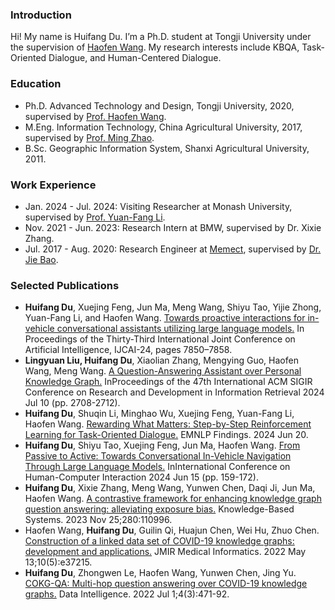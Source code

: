 ### Introduction
Hi! My name is Huifang Du. I’m a Ph.D. student at Tongji University under the supervision of [Haofen Wang](https://scholar.google.com/citations?user=1FhdXpsAAAAJ&hl=en&oi=ao). My research interests include KBQA, Task-Oriented Dialogue, and Human-Centered Dialogue.

### Education
- Ph.D. Advanced Technology and Design, Tongji University, 2020, supervised by [Prof. Haofen Wang](https://scholar.google.com/citations?user=1FhdXpsAAAAJ&hl=en&oi=ao).
- M.Eng. Information Technology, China Agricultural University, 2017, supervised by [Prof. Ming Zhao](https://faculty.cau.edu.cn/zm_7528/list.htm).
- B.Sc. Geographic Information System, Shanxi Agricultural University, 2011.

### Work Experience
- Jan. 2024 - Jul. 2024: Visiting Researcher at Monash University, supervised by [Prof. Yuan-Fang Li](https://users.monash.edu/~yli/about.html).
- Nov. 2021 - Jun. 2023: Research Intern at BMW, supervised by Dr. Xixie Zhang.
- Jul. 2017 - Aug. 2020: Research Engineer at [Memect](https://www.memect.cn/), supervised by [Dr. Jie Bao](https://github.com/baojie).

### Selected Publications

- **Huifang Du**, Xuejing Feng, Jun Ma, Meng Wang, Shiyu Tao, Yijie Zhong, Yuan-Fang Li, and Haofen Wang. [Towards proactive interactions for in-vehicle conversational assistants utilizing large language models.](https://arxiv.org/abs/2403.09135) In Proceedings of the Thirty-Third International Joint Conference on Artificial Intelligence, IJCAI-24, pages 7850–7858.
- **Lingyuan Liu, Huifang Du**, Xiaolian Zhang, Mengying Guo, Haofen Wang, Meng Wang. [A Question-Answering Assistant over Personal Knowledge Graph.](https://dl.acm.org/doi/abs/10.1145/3626772.3657665) InProceedings of the 47th International ACM SIGIR Conference on Research and Development in Information Retrieval 2024 Jul 10 (pp. 2708-2712).
- **Huifang Du**, Shuqin Li, Minghao Wu, Xuejing Feng, Yuan-Fang Li, Haofen Wang. [Rewarding What Matters: Step-by-Step Reinforcement Learning for Task-Oriented Dialogue.](https://arxiv.org/abs/2406.14457) EMNLP Findings. 2024 Jun 20.
- **Huifang Du**, Shiyu Tao, Xuejing Feng, Jun Ma, Haofen Wang. [From Passive to Active: Towards Conversational In-Vehicle Navigation Through Large Language Models.](https://link.springer.com/chapter/10.1007/978-3-031-61353-1_11) InInternational Conference on Human-Computer Interaction 2024 Jun 15 (pp. 159-172).
- **Huifang Du**, Xixie Zhang, Meng Wang, Yunwen Chen, Daqi Ji, Jun Ma, Haofen Wang. [A contrastive framework for enhancing knowledge graph question answering: alleviating exposure bias.](https://www.sciencedirect.com/science/article/abs/pii/S0950705123007463) Knowledge-Based Systems. 2023 Nov 25;280:110996.
- Haofen Wang, **Huifang Du**, Guilin Qi, Huajun Chen, Wei Hu, Zhuo Chen. [Construction of a linked data set of COVID-19 knowledge graphs: development and applications.](https://medinform.jmir.org/2022/5/e37215/) JMIR Medical Informatics. 2022 May 13;10(5):e37215.
- **Huifang Du**, Zhongwen Le, Haofen Wang, Yunwen Chen, Jing Yu. [COKG-QA: Multi-hop question answering over COVID-19 knowledge graphs.](https://direct.mit.edu/dint/article/4/3/471/112543/COKG-QA-Multi-hop-Question-Answering-over-COVID-19) Data Intelligence. 2022 Jul 1;4(3):471-92.

